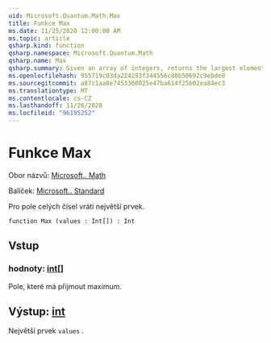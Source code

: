 ```yaml
---
uid: Microsoft.Quantum.Math.Max
title: Funkce Max
ms.date: 11/25/2020 12:00:00 AM
ms.topic: article
qsharp.kind: function
qsharp.namespace: Microsoft.Quantum.Math
qsharp.name: Max
qsharp.summary: Given an array of integers, returns the largest element.
ms.openlocfilehash: 955719c03da224293f344556c88b50692c9ebde0
ms.sourcegitcommit: a87c1aa8e7453360025e47ba614f25b02ea84ec3
ms.translationtype: MT
ms.contentlocale: cs-CZ
ms.lasthandoff: 11/26/2020
ms.locfileid: "96195252"
---
```

# <a name="max-function"></a>Funkce Max

Obor názvů: [Microsoft.. Math](xref:Microsoft.Quantum.Math)

Balíček: [Microsoft.. Standard](https://nuget.org/packages/Microsoft.Quantum.Standard)


Pro pole celých čísel vrátí největší prvek.

```qsharp
function Max (values : Int[]) : Int
```


## <a name="input"></a>Vstup

### <a name="values--int"></a>hodnoty: [int](xref:microsoft.quantum.lang-ref.int)[]

Pole, které má přijmout maximum.



## <a name="output--int"></a>Výstup: [int](xref:microsoft.quantum.lang-ref.int)

Největší prvek `values` .